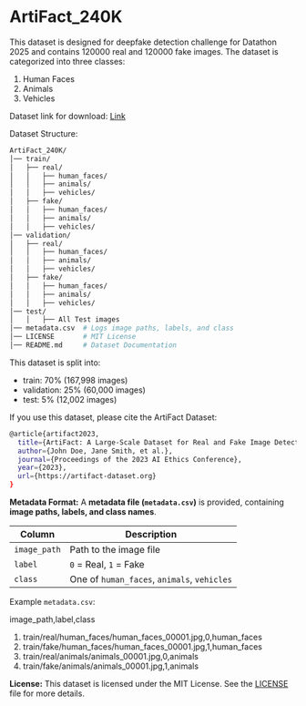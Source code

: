 # ArtiFact_240K
This dataset is designed for deepfake detection challenge for Datathon 2025 and contains 120000 real and 120000 fake images. The dataset is categorized into three classes:
1. Human Faces
2. Animals
3. Vehicles

Dataset link for download: [Link](https://drive.google.com/file/d/1kPPz8eECrYgz3ZaDXNgf1a7hXh3160sS/view?usp=drive_link)

Dataset Structure:
```bash
ArtiFact_240K/
│── train/
│   ├── real/
│   │   ├── human_faces/
│   │   ├── animals/
│   │   ├── vehicles/
│   ├── fake/
│   │   ├── human_faces/
│   │   ├── animals/
│   │   ├── vehicles/
│── validation/
│   ├── real/
│   │   ├── human_faces/
│   │   ├── animals/
│   │   ├── vehicles/
│   ├── fake/
│   │   ├── human_faces/
│   │   ├── animals/
│   │   ├── vehicles/
│── test/
│   │   ├── All Test images
│── metadata.csv  # Logs image paths, labels, and class
│── LICENSE       # MIT License
│── README.md     # Dataset Documentation
```

This dataset is split into:
- train: 70% (167,998 images)
- validation: 25% (60,000 images)
- test: 5% (12,002 images)

If you use this dataset, please cite the ArtiFact Dataset:
```bash
@article{artifact2023,
  title={ArtiFact: A Large-Scale Dataset for Real and Fake Image Detection},
  author={John Doe, Jane Smith, et al.},
  journal={Proceedings of the 2023 AI Ethics Conference},
  year={2023},
  url={https://artifact-dataset.org}
}
```

**Metadata Format:**
A **metadata file (`metadata.csv`)** is provided, containing **image paths, labels, and class names**.

| **Column**    | **Description** |
|--------------|----------------|
| `image_path` | Path to the image file |
| `label`      | `0` = Real, `1` = Fake |
| `class`      | One of `human_faces`, `animals`, `vehicles` |

Example `metadata.csv`:

image_path,label,class 

1. train/real/human_faces/human_faces_00001.jpg,0,human_faces 
2. train/fake/human_faces/human_faces_00001.jpg,1,human_faces 
3. train/real/animals/animals_00001.jpg,0,animals 
4. train/fake/animals/animals_00001.jpg,1,animals 



**License:**
This dataset is licensed under the MIT License. See the [LICENSE](https://github.com/AbhijitChallapalli/ArtiFact_240K?tab=MIT-1-ov-file) file for more details.

